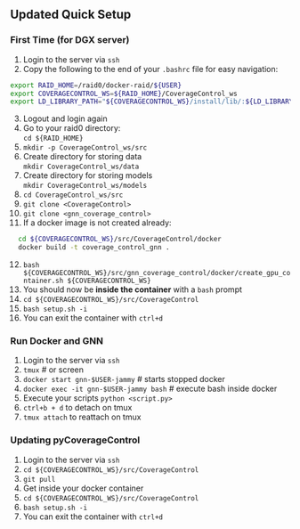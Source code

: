## Updated Quick Setup

### First Time (for DGX server)
1. Login to the server via `ssh`
2. Copy the following to the end of your `.bashrc` file for easy navigation:
```bash
export RAID_HOME=/raid0/docker-raid/${USER}  
export COVERAGECONTROL_WS=${RAID_HOME}/CoverageControl_ws  
export LD_LIBRARY_PATH="${COVERAGECONTROL_WS}/install/lib/:${LD_LIBRARY_PATH}"  
```
3. Logout and login again 
4. Go to your raid0 directory:  
`cd ${RAID_HOME}`
5. `mkdir -p CoverageControl_ws/src`
6. Create directory for storing data  
`mkdir CoverageControl_ws/data`
7. Create directory for storing models  
`mkdir CoverageControl_ws/models`
8. `cd CoverageControl_ws/src`
9. `git clone <CoverageControl>`
10. `git clone <gnn_coverage_control>`
11. If a docker image is not created already:  
```bash
  cd ${COVERAGECONTROL_WS}/src/CoverageControl/docker
  docker build -t coverage_control_gnn .
  ```
12. `bash ${COVERAGECONTROL_WS}/src/gnn_coverage_control/docker/create_gpu_container.sh ${COVERAGECONTROL_WS}`
13. You should now be **inside the container** with a `bash` prompt
14. `cd ${COVERAGECONTROL_WS}/src/CoverageControl`
15. `bash setup.sh -i`
16. You can exit the container with `ctrl+d`

### Run Docker and GNN
1. Login to the server via `ssh`
2. `tmux` # or screen
3. `docker start gnn-$USER-jammy` # starts stopped docker
4. `docker exec -it gnn-$USER-jammy bash` # execute bash inside docker
5. Execute your scripts `python <script.py>`
6. `ctrl+b + d` to detach on tmux
7. `tmux attach` to reattach on tmux

### Updating pyCoverageControl
1. Login to the server via `ssh`
2. `cd ${COVERAGECONTROL_WS}/src/CoverageControl`
3. `git pull`
4. Get inside your docker container
6. `cd ${COVERAGECONTROL_WS}/src/CoverageControl`
7. `bash setup.sh -i`
8. You can exit the container with `ctrl+d`


